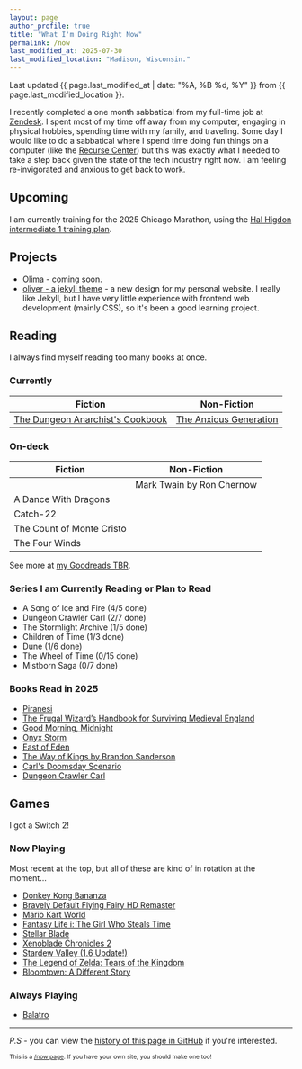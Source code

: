 ```yaml
---
layout: page
author_profile: true
title: "What I'm Doing Right Now"
permalink: /now
last_modified_at: 2025-07-30
last_modified_location: "Madison, Wisconsin."
---
```


Last updated {{ page.last_modified_at | date: "%A, %B %d, %Y" }} from {{ page.last_modified_location }}.

I recently completed a one month sabbatical from my full-time job at [Zendesk](https://zendesk.com). I spent most of my time off away from my computer, engaging in physical hobbies, spending time with my family, and traveling. Some day I would like to do a sabbatical where I spend time doing fun things on a computer (like the [Recurse Center](https://www.recurse.com/)) but this was exactly what I needed to take a step back given the state of the tech industry right now. I am feeling re-invigorated and anxious to get back to work.

## Upcoming

I am currently training for the 2025 Chicago Marathon, using the [Hal Higdon intermediate 1 training plan](https://www.halhigdon.com/training-programs/marathon-training/intermediate-1-marathon/).

## Projects

- [Olima](https://olimahq.com) - coming soon.
- [oliver - a jekyll theme](https://github.com/dcchambers/oliver) - a new design for my personal website.
  I really like Jekyll, but I have very little experience with frontend web development (mainly CSS), so it's been a good learning project.

## Reading

I always find myself reading too many books at once.

### Currently

| Fiction | Non-Fiction |
| --- | --- |
| [The Dungeon Anarchist's Cookbook](https://mattdinniman.com/book-series/dungeon-crawler-carl/) | [The Anxious Generation](https://www.goodreads.com/book/show/171681821-the-anxious-generation) |

### On-deck

| Fiction | Non-Fiction |
| --- | --- |
| | Mark Twain by Ron Chernow |
| A Dance With Dragons | |
| Catch-22 | |
| The Count of Monte Cristo | |
| The Four Winds | |

See more at [my Goodreads TBR](https://www.goodreads.com/review/list/44353038-dakota-chambers?ref=nav_mybooks&shelf=to-read).

### Series I am Currently Reading or Plan to Read

- A Song of Ice and Fire (4/5 done)
- Dungeon Crawler Carl (2/7 done)
- The Stormlight Archive (1/5 done)
- Children of Time (1/3 done)
- Dune (1/6 done)
- The Wheel of Time (0/15 done)
- Mistborn Saga (0/7 done)

### Books Read in 2025

- [Piranesi](https://www.goodreads.com/book/show/50202953-piranesi)
- [The Frugal Wizard’s Handbook for Surviving Medieval England](https://goodreads.com/book/show/60531410-the-frugal-wizard-s-handbook-for-surviving-medieval-england)
- [Good Morning, Midnight](https://www.lilybrooksdalton.com/good-morning-midnight.html)
- [Onyx Storm](https://www.goodreads.com/book/show/209439446-onyx-storm)
- [East of Eden](https://www.goodreads.com/book/show/4406.East_of_Eden)
- [The Way of Kings by Brandon Sanderson](https://www.goodreads.com/book/show/7235533-the-way-of-kings)
- [Carl's Doomsday Scenario](https://mattdinniman.com/book-series/dungeon-crawler-carl/)
- [Dungeon Crawler Carl](https://mattdinniman.com/book/dungeon-crawler-carl/)

## Games

I got a Switch 2!

### Now Playing

Most recent at the top, but all of these are kind of in rotation at the moment...

- [Donkey Kong Bananza](https://www.nintendo.com/us/gaming-systems/switch-2/featured-games/donkey-kong-bananza/)
- [Bravely Default Flying Fairy HD Remaster](https://www.nintendo.com/us/store/products/bravely-default-flying-fairy-hd-remaster-switch-2/)
- [Mario Kart World](https://www.nintendo.com/us/gaming-systems/switch-2/featured-games/mario-kart-world/world/)
- [Fantasy Life i: The Girl Who Steals Time](https://store.steampowered.com/app/2993780/FANTASY_LIFE_i_The_Girl_Who_Steals_Time/)
- [Stellar Blade](https://store.steampowered.com/app/3489700/Stellar_Blade/)
- [Xenoblade Chronicles 2](https://www.nintendo.com/us/store/products/xenoblade-chronicles-2-switch/)
- [Stardew Valley (1.6 Update!)](https://www.stardewvalley.net/)
- [The Legend of Zelda: Tears of the Kingdom](https://zelda.nintendo.com/tears-of-the-kingdom/)
- [Bloomtown: A Different Story](https://store.steampowered.com/app/2445990/Bloomtown_A_Different_Story/)

### Always Playing

- [Balatro](https://www.playbalatro.com/)

---

*P.S* - you can view the [history of this page in GitHub](https://github.com/dcchambers/dcchambers.github.io/commits/master/_pages/now.md) if you're interested.

<p style="font-size: 0.75em">
This is a <a href="https://nownownow.com/about">/now page</a>. If you have your own site, you should make one too!
</p>
